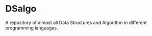 # DSalgo
A repository of almost all Data Structures and Algorithm in different programming languages.
